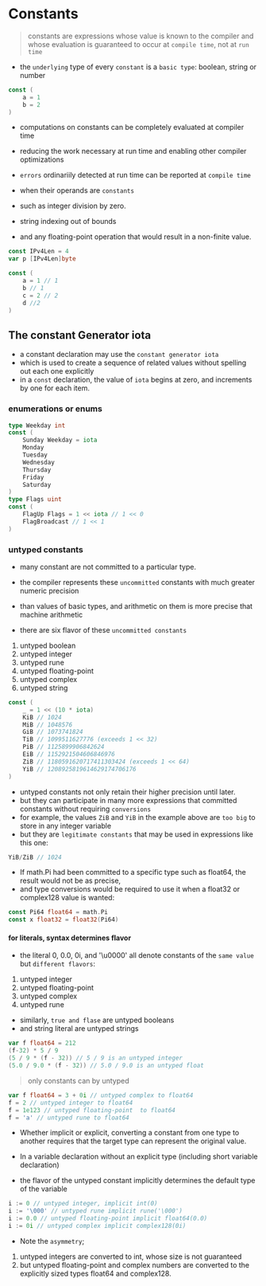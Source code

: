 # Constants

> constants are expressions whose value is known to the compiler
> and whose evaluation is guaranteed to occur at `compile time`, not at `run time`

- the `underlying` type of every `constant` is a `basic type`: boolean, string or number

```go
const (
    a = 1
    b = 2
)
```

- computations on constants can be completely evaluated at compiler time
- reducing the work necessary at run time and enabling other compiler optimizations

- `errors` ordinariily detected at run time can be reported at `compile time`
- when their operands are `constants` 
- such as integer division by zero.
- string indexing out of bounds
- and any floating-point operation that would result in a non-finite value.

```go
const IPv4Len = 4
var p [IPv4Len]byte
```

```go
const (
    a = 1 // 1
    b // 1
    c = 2 // 2
    d //2
)
```

## The constant Generator iota

- a constant declaration may use the `constant generator iota`
- which is used to create a sequence of related values without spelling out each one explicitly
- in a `const` declaration, the value of `iota`  begins at zero, and increments by one for each item.

### enumerations or enums

```go
type Weekday int
const (
    Sunday Weekday = iota
    Monday
    Tuesday
    Wednesday
    Thursday
    Friday
    Saturday
)
type Flags uint
const (
    FlagUp Flags = 1 << iota // 1 << 0
    FlagBroadcast // 1 << 1
)
```

### untyped constants

- many constant are not committed to a particular type.
- the compiler represents these `uncommitted` constants with much greater numeric precision 
- than values of basic types, and arithmetic on them is more precise that machine arithmetic

- there are six flavor of these `uncommitted constants`
1. untyped boolean 
2. untyped integer
3. untyped rune
4. untyped floating-point
5. untyped complex
6. untyped string

```go
const (
    _ = 1 << (10 * iota)
    KiB // 1024
    MiB // 1048576
    GiB // 1073741824
    TiB // 1099511627776 (exceeds 1 << 32)
    PiB // 1125899906842624
    EiB // 1152921504606846976
    ZiB // 1180591620717411303424 (exceeds 1 << 64)
    YiB // 1208925819614629174706176 
)
```

- untyped constants not only retain their higher precision until later.
- but they can participate in many more expressions that committed constants without requiring `conversions`
- for example, the values `ZiB` and `YiB` in the example above are `too big` to store in any integer variable
- but they are `legitimate constants` that may be used in expressions like this one:

```go
YiB/ZiB // 1024
```

- If math.Pi had been committed to a specific type such as float64, the result would not be as precise, 
- and type conversions would be required to use it when a float32 or complex128 value is wanted:

```go
const Pi64 float64 = math.Pi
const x float32 = float32(Pi64)
```

#### for literals, syntax determines flavor

- the literal 0, 0.0, 0i, and '\u0000' all denote constants of the `same value` but `different flavors`:
1. untyped integer
2. untyped floating-point
3. untyped complex
4. untyped rune
- similarly, `true and flase` are untyped booleans
- and string literal are untyped strings

```go
var f float64 = 212
(f-32) * 5 / 9
(5 / 9 * (f - 32)) // 5 / 9 is an untyped integer
(5.0 / 9.0 * (f - 32)) // 5.0 / 9.0 is an untyped float
```

> only constants can by untyped

```go
var f float64 = 3 + 0i // untyped complex to float64
f = 2 // untyped integer to float64
f = 1e123 // untyped floating-point  to float64
f = 'a' // untyped rune to float64
```

- Whether implicit or explicit, converting a constant from one type to another requires that the target type can represent the original value.

- In a variable declaration without an explicit type (including short variable declaration)
- the flavor of the untyped constant implicitly determines the default type of the variable

```go
i := 0 // untyped integer, implicit int(0)
i := '\000' // untyped rune implicit rune('\000')
i := 0.0 // untyped floating-point implicit float64(0.0)
i := 0i // untyped complex implicit complex128(0i)
```

- Note the `asymmetry`;
1. untyped integers are converted to int, whose size is not guaranteed
2. but untyped floating-point and complex numbers are converted to the explicitly sized types float64 and complex128. 
